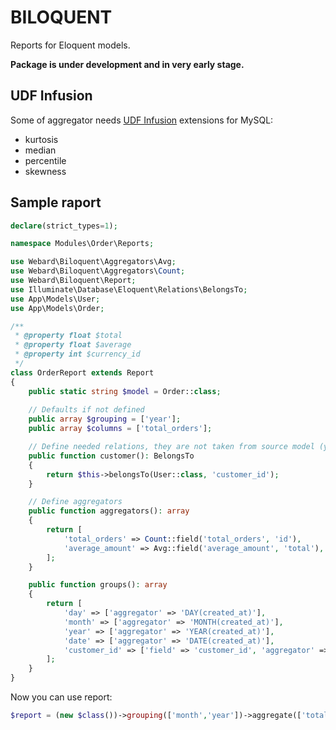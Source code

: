 # BILOQUENT

Reports for Eloquent models.

**Package is under development and in very early stage.**


## UDF Infusion

Some of aggregator needs [UDF Infusion](https://github.com/infusion/udf_infusion) extensions for MySQL:

- kurtosis
- median
- percentile
- skewness

## Sample raport

```php
declare(strict_types=1);

namespace Modules\Order\Reports;

use Webard\Biloquent\Aggregators\Avg;
use Webard\Biloquent\Aggregators\Count;
use Webard\Biloquent\Report;
use Illuminate\Database\Eloquent\Relations\BelongsTo;
use App\Models\User;
use App\Models\Order;

/**
 * @property float $total
 * @property float $average
 * @property int $currency_id
 */
class OrderReport extends Report
{
    public static string $model = Order::class;
   
    // Defaults if not defined
    public array $grouping = ['year'];
    public array $columns = ['total_orders'];

    // Define needed relations, they are not taken from source model (yet)
    public function customer(): BelongsTo
    {
        return $this->belongsTo(User::class, 'customer_id');
    }

    // Define aggregators
    public function aggregators(): array
    {
        return [
            'total_orders' => Count::field('total_orders', 'id'),
            'average_amount' => Avg::field('average_amount', 'total'),
        ];
    }

    public function groups(): array
    {
        return [
            'day' => ['aggregator' => 'DAY(created_at)'],
            'month' => ['aggregator' => 'MONTH(created_at)'],
            'year' => ['aggregator' => 'YEAR(created_at)'],
            'date' => ['aggregator' => 'DATE(created_at)'],
            'customer_id' => ['field' => 'customer_id', 'aggregator' => 'customer_id'],
        ];
    }
}
```

Now you can use report:

```php
$report = (new $class())->grouping(['month','year'])->aggregate(['total_orders', 'average_amount'])->en;
```
